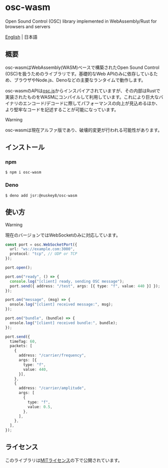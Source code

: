 # osc-wasm
Open Sound Control (OSC) library implemented in WebAssembly/Rust for browsers and servers

[English](README.md) | 日本語

## 概要

osc-wasmはWebAssembly(WASM)ベースで構築されたOpen Sound Control (OSC)を扱うためのライブラリです。基礎的なWeb APIのみに依存しているため、ブラウザやNode.js、Denoなどの主要なランタイムで動作します。

osc-wasmのAPIは[osc.js](https://github.com/colinbdclark/osc.js)からインスパイアされていますが、その内部はRustで実装されたものをWASMにコンパイルして利用しています。これにより巨大なバイナリのエンコード/デコードに際してパフォーマンスの向上が見込めるほか、より堅牢なコードを記述することが可能になっています。

> [!WARNING]
> osc-wasmは現在アルファ版であり、破壊的変更が行われる可能性があります。

## インストール

### npm

```
$ npm i osc-wasm
```

### Deno

```
$ deno add jsr:@nuskey8/osc-wasm
```

## 使い方

> [!WARNING]
> 現在のバージョンではWebSocketのみに対応しています。

```ts
const port = osc.WebSocketPort({
  url: "ws://example.com:3000",
  protocol: "tcp", // UDP or TCP
});

port.open();

port.on("ready", () => {
  console.log("[client] ready, sending OSC message");
  port.send({ address: "/test", args: [{ type: "f", value: 440 }] });
});

port.on("message", (msg) => {
  onsole.log("[client] received message:", msg);
});

port.on("bundle", (bundle) => {
  onsole.log("[client] received bundle:", bundle);
});

port.send({
  timeTag: 60,
  packets: [
    {
      address: "/carrier/frequency",
      args: [{
        type: "f",
        value: 440,
      }],
    },
    {
      address: "/carrier/amplitude",
      args: [
        {
          type: "f",
          value: 0.5,
        },
      ],
    },
  ],
});
```

## ライセンス

このライブラリは[MITライセンス](LICENSE)の下で公開されています。